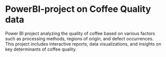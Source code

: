 # PowerBI-project on Coffee Quality data
Power BI project analyzing the quality of coffee based on various factors such as processing methods, regions of origin, and defect occurrences.  This project includes interactive reports, data visualizations, and insights on key determinants of coffee quality.
